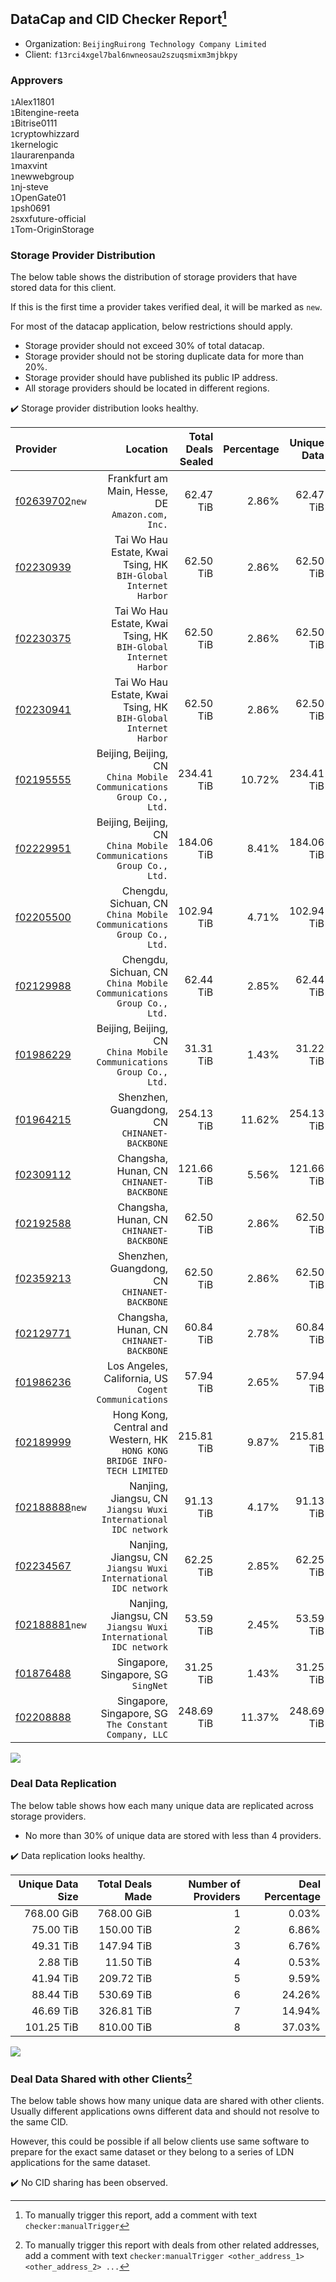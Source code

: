 ## DataCap and CID Checker Report[^1]
 - Organization: `BeijingRuirong Technology Company Limited`
 - Client: `f13rci4xgel7bal6nwneosau2szuqsmixm3mjbkpy`
### Approvers
`1`Alex11801<br/>`1`Bitengine-reeta<br/>`1`Bitrise0111<br/>`1`cryptowhizzard<br/>`1`kernelogic<br/>`1`laurarenpanda<br/>`1`maxvint<br/>`1`newwebgroup<br/>`1`nj-steve<br/>`1`OpenGate01<br/>`1`psh0691<br/>`2`sxxfuture-official<br/>`1`Tom-OriginStorage


### Storage Provider Distribution
The below table shows the distribution of storage providers that have stored data for this client.

If this is the first time a provider takes verified deal, it will be marked as `new`.

For most of the datacap application, below restrictions should apply.
 - Storage provider should not exceed 30% of total datacap.
 - Storage provider should not be storing duplicate data for more than 20%.
 - Storage provider should have published its public IP address.
 - All storage providers should be located in different regions.

✔️ Storage provider distribution looks healthy.

| Provider                                                    |                                                                    Location | Total Deals Sealed | Percentage | Unique Data | Duplicate Deals |
| :---------------------------------------------------------- | --------------------------------------------------------------------------: | -----------------: | ---------: | ----------: | --------------: |
| [f02639702](https://filfox.info/en/address/f02639702)`new`  |                         Frankfurt am Main, Hesse, DE<br/>`Amazon.com, Inc.` |          62.47 TiB |      2.86% |   62.47 TiB |           0.00% |
| [f02230939](https://filfox.info/en/address/f02230939)       |          Tai Wo Hau Estate, Kwai Tsing, HK<br/>`BIH-Global Internet Harbor` |          62.50 TiB |      2.86% |   62.50 TiB |           0.00% |
| [f02230375](https://filfox.info/en/address/f02230375)       |          Tai Wo Hau Estate, Kwai Tsing, HK<br/>`BIH-Global Internet Harbor` |          62.50 TiB |      2.86% |   62.50 TiB |           0.00% |
| [f02230941](https://filfox.info/en/address/f02230941)       |          Tai Wo Hau Estate, Kwai Tsing, HK<br/>`BIH-Global Internet Harbor` |          62.50 TiB |      2.86% |   62.50 TiB |           0.00% |
| [f02195555](https://filfox.info/en/address/f02195555)       |      Beijing, Beijing, CN<br/>`China Mobile Communications Group Co., Ltd.` |         234.41 TiB |     10.72% |  234.41 TiB |           0.00% |
| [f02229951](https://filfox.info/en/address/f02229951)       |      Beijing, Beijing, CN<br/>`China Mobile Communications Group Co., Ltd.` |         184.06 TiB |      8.41% |  184.06 TiB |           0.00% |
| [f02205500](https://filfox.info/en/address/f02205500)       |      Chengdu, Sichuan, CN<br/>`China Mobile Communications Group Co., Ltd.` |         102.94 TiB |      4.71% |  102.94 TiB |           0.00% |
| [f02129988](https://filfox.info/en/address/f02129988)       |      Chengdu, Sichuan, CN<br/>`China Mobile Communications Group Co., Ltd.` |          62.44 TiB |      2.85% |   62.44 TiB |           0.00% |
| [f01986229](https://filfox.info/en/address/f01986229)       |      Beijing, Beijing, CN<br/>`China Mobile Communications Group Co., Ltd.` |          31.31 TiB |      1.43% |   31.22 TiB |           0.30% |
| [f01964215](https://filfox.info/en/address/f01964215)       |                             Shenzhen, Guangdong, CN<br/>`CHINANET-BACKBONE` |         254.13 TiB |     11.62% |  254.13 TiB |           0.00% |
| [f02309112](https://filfox.info/en/address/f02309112)       |                                 Changsha, Hunan, CN<br/>`CHINANET-BACKBONE` |         121.66 TiB |      5.56% |  121.66 TiB |           0.00% |
| [f02192588](https://filfox.info/en/address/f02192588)       |                                 Changsha, Hunan, CN<br/>`CHINANET-BACKBONE` |          62.50 TiB |      2.86% |   62.50 TiB |           0.00% |
| [f02359213](https://filfox.info/en/address/f02359213)       |                             Shenzhen, Guangdong, CN<br/>`CHINANET-BACKBONE` |          62.50 TiB |      2.86% |   62.50 TiB |           0.00% |
| [f02129771](https://filfox.info/en/address/f02129771)       |                                 Changsha, Hunan, CN<br/>`CHINANET-BACKBONE` |          60.84 TiB |      2.78% |   60.84 TiB |           0.00% |
| [f01986236](https://filfox.info/en/address/f01986236)       |                     Los Angeles, California, US<br/>`Cogent Communications` |          57.94 TiB |      2.65% |   57.94 TiB |           0.00% |
| [f02189999](https://filfox.info/en/address/f02189999)       | Hong Kong, Central and Western, HK<br/>`HONG KONG BRIDGE INFO-TECH LIMITED` |         215.81 TiB |      9.87% |  215.81 TiB |           0.00% |
| [f02188888](https://filfox.info/en/address/f02188888)`new`  |           Nanjing, Jiangsu, CN<br/>`Jiangsu Wuxi International IDC network` |          91.13 TiB |      4.17% |   91.13 TiB |           0.00% |
| [f02234567](https://filfox.info/en/address/f02234567)       |           Nanjing, Jiangsu, CN<br/>`Jiangsu Wuxi International IDC network` |          62.25 TiB |      2.85% |   62.25 TiB |           0.00% |
| [f02188881](https://filfox.info/en/address/f02188881)`new`  |           Nanjing, Jiangsu, CN<br/>`Jiangsu Wuxi International IDC network` |          53.59 TiB |      2.45% |   53.59 TiB |           0.00% |
| [f01876488](https://filfox.info/en/address/f01876488)       |                                      Singapore, Singapore, SG<br/>`SingNet` |          31.25 TiB |      1.43% |   31.25 TiB |           0.00% |
| [f02208888](https://filfox.info/en/address/f02208888)       |                    Singapore, Singapore, SG<br/>`The Constant Company, LLC` |         248.69 TiB |     11.37% |  248.69 TiB |           0.00% |

<img src="https://raw.githubusercontent.com/data-preservation-programs/filplus-checker-assets/main/filecoin-project/filecoin-plus-large-datasets/issues/1496/1701246369464.png"/>

### Deal Data Replication
The below table shows how each many unique data are replicated across storage providers.

- No more than 30% of unique data are stored with less than 4 providers.

✔️ Data replication looks healthy.

| Unique Data Size | Total Deals Made | Number of Providers | Deal Percentage |
| ---------------: | ---------------: | ------------------: | --------------: |
|       768.00 GiB |       768.00 GiB |                   1 |           0.03% |
|        75.00 TiB |       150.00 TiB |                   2 |           6.86% |
|        49.31 TiB |       147.94 TiB |                   3 |           6.76% |
|         2.88 TiB |        11.50 TiB |                   4 |           0.53% |
|        41.94 TiB |       209.72 TiB |                   5 |           9.59% |
|        88.44 TiB |       530.69 TiB |                   6 |          24.26% |
|        46.69 TiB |       326.81 TiB |                   7 |          14.94% |
|       101.25 TiB |       810.00 TiB |                   8 |          37.03% |

<img src="https://raw.githubusercontent.com/data-preservation-programs/filplus-checker-assets/main/filecoin-project/filecoin-plus-large-datasets/issues/1496/1701246370175.png"/>

### Deal Data Shared with other Clients[^3]
The below table shows how many unique data are shared with other clients.
Usually different applications owns different data and should not resolve to the same CID.

However, this could be possible if all below clients use same software to prepare for the exact same dataset or they belong to a series of LDN applications for the same dataset.

✔️ No CID sharing has been observed.

[^1]: To manually trigger this report, add a comment with text `checker:manualTrigger`

[^2]: Deals from those addresses are combined into this report as they are specified with `checker:manualTrigger`

[^3]: To manually trigger this report with deals from other related addresses, add a comment with text `checker:manualTrigger <other_address_1> <other_address_2> ...`
